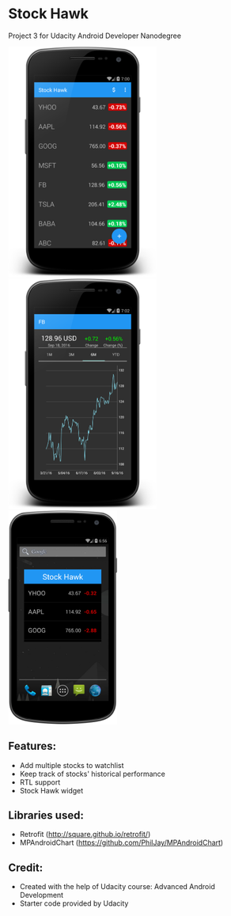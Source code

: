 # Stock Hawk

Project 3 for Udacity Android Developer Nanodegree

<img src="https://github.com/xdeng9/StockHawk-master/blob/master/screenshot/device-2016-09-18-160049.png" width="300"/><img src="https://github.com/xdeng9/StockHawk-master/blob/master/screenshot/device-2016-09-18-160251.png" width="300"/><img src="https://github.com/xdeng9/StockHawk-master/blob/master/screenshot/device-2016-09-18-155627.png" width="220"/>

## Features:
- Add multiple stocks to watchlist
- Keep track of stocks' historical performance
- RTL support
- Stock Hawk widget

## Libraries used:
- Retrofit (http://square.github.io/retrofit/)
- MPAndroidChart (https://github.com/PhilJay/MPAndroidChart)

## Credit:
- Created with the help of Udacity course: Advanced Android Development
- Starter code provided by Udacity

